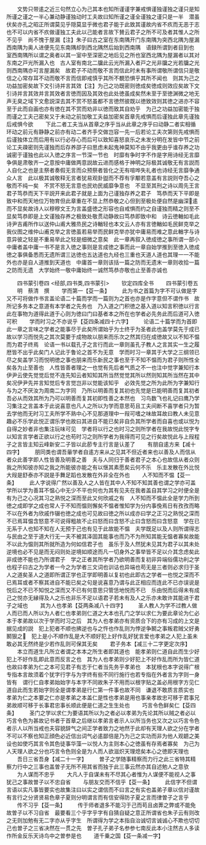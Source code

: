 <!-- { "loadSidebar": true } -->
　　文势只带逺之近三句然立心为己其本也知所谨谨字兼戒惧谨独谨独之谨只是知所谨之谨之一半心兼动静谨独动时工夫故曰知所谨之谨全谨独之谨只是一半　潜虽伏矣亦孔之昭正所谓莫见乎隠莫显乎微也君子能于此致其谨故内省不疚而无恶于志也不可以内省不疚做谨独工夫此以己能者言故下賛云君子之所不可及者其惟人之所不见乎　尚不愧于屋漏【注】朱子曰古之室在东南隅开门东南隅为突西北隅为屋漏西南隅为奥人进便先见东南隅却到西北隅然后始到西南隅　语録所谓到者目到也　室西南隅所以谓之奥者以其一室中至深密之地后见之所也室西北隅为屋漏者以其对东南之戸光所漏入也　古人室有南北二牖此云光所漏入者戸之光非牖之光若牖之光则西南隅亦可言屋漏矣　故君子不动而敬不言而信此时未有事所谓敬所谓信只是敬信之心常存耳不动而敬不言而信即戒慎乎其所不覩恐惧乎其所不闻也　则其为己之功益加密矣故下文引诗并言其效【注】为己之功既密则徳成矣徳成则效应矣故下文引诗并言其效并言其效者言徳而因及其效也此处徳虽成矣然未至于至徳渊微之地无声无臭之域下文愈説深去其不赏不怒虽都不言徳然彼既以徳致效则其徳之进亦不容至于此而自画也亦有徳在其不赏而劝非以徳而致其自劝乎　为己之功益加密能于独而谨之工夫己密矣又于未动之前加敬工夫益加密矣首章先戒惧而后谨独此章先谨独后戒惧今欲
　　下此二者工夫当从首章之序乎当从此章之序乎曰动静二者实相循环动之前元有静静之前亦有动二者齐手交做岂容一先一后若论工夫次第则先戒惧而后谨独体立而后用有以行必存心而后可以致知喜怒哀乐之未发分明在发皆中节之前论工夫疎密则先谨独而后存养邵子曰思虑未起鬼神莫知不由乎我更由乎谁存养之功诚密于谨独也此以入徳之序言一节深一节也　时靡有争时字不作是字用诗经无言靡争俱是肃敬齐一之意按中庸做两意説故云进而感格于神明之际极其诚敬无有言説而人自化之也是主祭者奏假无言而众预祭者皆化之无有喧哗失礼者也诗经无言靡争通众人言　此以极其诚敬释无言者犹易观卦盥而不荐有孚颙若意盖有言説则夺吾心之敬而不纯一矣　不赏不怒无言意也民劝民威靡争意也　不显至其刑之诗以周先王言君子笃恭而天下平説开来此君子就是上面为己谨独存养之君子　笃恭而天下平即是致中和而天地位万物育但此章重在不显上然恭敬之心但到至极处便自然是幽深逺而不显矣故诗人以穆穆文王为言盖盛徳之形容也自戒惧而约之自谨独而精之则至不显矣笃恭即是上文谨独存养之极致处敬贯动静故曰笃恭即致中和　诗云徳輶如毛此诗尹吉甫所作以送仲山甫大雅烝民之诗輶轻也本文云人亦有言徳輶如毛民鲜克举之我仪图之维仲山甫克举之言徳虽若易举而民鲜克举亦犹中庸易而难之意此輶字与诗意异彼之轻是不重易举此之轻是细微之意矣　此一章再叙入徳成徳之事所谓一部小中庸者盖中庸一书不是言入徳之事则是言成徳之事而此一章自始学推到至徳入徳成徳之事俱备悉而无遗所谓三达徳也五达道也九经也三重也天道人道也其理一一不能外也亦是自人道推到天道也　中庸首一章则该括一篇之防而无遗末一章则收拾一篇之防而无遗　大学始终一敬中庸始终一诚然笃恭亦敬也止至善亦诚也

　　四书蒙引卷四
<经部,四书类,四书蒙引>
　　钦定四库全书
　　四书蒙引卷五
　　明　蔡清　撰
　　学而第一【芟一条】
　　此为书之首篇为字不可认做是字又不可将做作书言盖论语二十篇而学而一篇则为之首也亦是作字意但不谓作书　故所记多务本之意道有本学者之先务也　乃入道之门积徳之基入道以知言积徳以行言此在事物为道得此道于心则为徳曰门曰基者本之所在也学者必先务此而后道可入徳可积
　　学而时习之不亦说乎【芟四条减四十六字】
　　论语二十篇学而为首即此一章之言味之学者之能事尽于此矣所谓始乎为士终乎为圣者此也盖学莫先于成已故以学习而悦先之其次莫要于成物故以朋来而乐次之然其归在成徳故又以不知不愠而为君子终焉　论语一书以载孔子之言行而此一章则虽孔子教人之言其实一生之履厯皆不出乎此矣门人记此于鲁论之首不为无意　学而时习一章其于大学之三纲领已尽之矣盖学习而悦明徳之事也朋来而乐新民之事也至于不知不愠而为君子则所性全矣各为止至善也　人性皆善者理之一也觉有先后者气质之不一也注中觉字兼知行本伊尹云使先觉觉后觉不连先知云者知知其所当然觉觉其所以然则知其所当然在其中矣况伊尹先并言知觉后专言觉岂非以觉能该知乎　必效先觉之所为此所为字兼知行与为之不厌汝为周南二为字同　乃所以明善而复其初也先觉是已能明善而复其初者吾必从而效其所为乃可以明善而复其初即性善之本然也　习鸟数飞也礼记曰鹰乃学习集注之言盖本于此说喜意也凡人之所以为学而意思苟且工夫间断不喜学者只为暂去学他而无时习工夫所学不熟中心不见那道理中一叚可嗜之味故耳故曰教人未见意趣必不乐学此悦正谓乐学也故曰其进自不能已矣非自负其所学者而自喜也或以悦为自得之妙者非也集注玩味可见　学者将以行之也时习之则所学者在我故悦此悦字专以知言言学者正欲以行之也苟时习之则所学者为我得而可见之行矣故悦此与上叚程子之言皆主知云峰新安二子皆以此莭专主行言是认差了
　　有朋自逺方来【减十四字】
　　朋同类也谓吾軰学者自逺方来从之见其不但近者来也以善及人而信从者众此善字即人性皆善及明善之善　夫与人同归于善者君子之本心也故信从者众则我之所知彼亦知之我之所能彼亦能之有以惬其素愿矣云何不乐　乐主发散在外比悦大叚是舒泰亦不説是手舞足蹈也发散在外非全在外也
　　人不知而不愠【芟一条】
　　此人字说得广然以善及人之人皆在其中人不知不知其善也谓之学亦可盖学所以学为善耳不愠心中无少不平也何也为其有见夫在我者盖自其学习之时便全是有为己之心况其习之熟悦之深而至此又何欣戚之有　人不知而不愠此全是学力所到徳之成即学之成也常人于不知而愠则懈矣不愠者惟知学为分内事俛焉日有孜孜而略不以在外者为欣戚作辍也徳之成也可见故曰徳之所以成亦曰学之正习之熟悦之深而不已焉耳愠含怒意不可说得粗故不止曰怒而曰含怒不止曰含怒而曰含怒意　学在已无系于人也知不知在人无预于己也有见于此故能不愠　夫学既足以及人则所谓得志与民由之至于道大行无一夫不被其泽固其能事也而乃不为所知其能无愠者寡矣故能不以此为愠则其所就所造为何如信君子也　虽乐于及人然犹未见其为君子以其未处逆境也必不见是而无闷则处逆境如顺途而凡一切身外之事举皆不足以介其念虑矣此非成徳不能也乃所谓君子　学之正者其所学者乃欲明善而复初非异端俗儒功利之学也程子曰古之为学者一今之为学者三文词也训诂也异端也苟无是三者则必求归于圣人之道矣圣人之道即所谓正学也正学即明善以复初也此即古之学者一也悦之深而不已焉耳或者不察其进自不能已矣之句是说喜意乃谓与此正相应而连此不已亦误说是悦后之不已不知悦之深而又不已有何意思只管恁地悦而不已　乐由悦而后得未有成己之悦亦无縁得及人之乐也非乐不足以语君子若未有及人之乐亦未敢许其能进于君子之域也
　　其为人也孝弟【芟两条减八十四字】
　　圣人教人为学不过教人做人而已而人所以为人者仁也孝弟则仁道之大本也孔门之学以求仁为要此章论为仁必本于孝弟故以次于学而时习之后　其为人也孝弟亦有资质合下的亦有习成的上文是据见成的説　犯上犯者不顺也拂逆也与之忤也作乱则为悖逆争鬭之事叛君贼父好勇鬭狠之　犯上是小不顺作乱是大不顺好犯上好作乱好犹言爱也孝弟之人犯上虽未敢必其无然终是少若作乱则可保其无矣
　　君子务本【减三十二字更定次序】
　　本立而道生凡所立者谓之本本之所生者即其道也　能孝弟则仁道自此而生少好犯上不好作乱即此意而反言之也　其为人也孝弟则少好犯上不好作乱而所为皆仁道也故曰孝弟为仁之本可见君子有志于仁者当先务乎孝弟也　本犹根也本字说得广根专指本言故须着个犹字行字与为字终有些不同行施行也若专指在外者言为字则一身皆有　谓行仁自孝弟始始字与本字不同故朱子不用而以根字贴之盖必用根字方见仁道自此而生若始字则全是谓孝弟是行仁第一件事也故不同　谦退不敢质言质实也　孝弟为仁之本要之仁亦是孝弟之本盖仁是性也孝弟是用也事亲孝故忠可移于君事兄弟故顺可移于长事君忠事长顺此便是仁道之生生处也
　　巧言令色鲜矣仁【芟四条】
　　圣门之学以求仁为要语其所以为之者必以孝弟为先论其所以贼之者必以巧言令色为甚故记书者于首章之后继以孝弟言者示人以所当务也又次之以巧言令色者示人以所当戒也夫容貌辞气之间正学者致力之地然于此却有天理人欲之分在学者不可以不察也知正顔色必近信出词气必逺鄙倍是乃为己之实功而非为他人观聼之美设也如使巧其言令其色徒事华藻一以悦人为主则本心之徳虽有存焉者寡矣　为己为人天理人欲之分也巧言令色则全是为人而人欲滋炽天理熄矣本心之徳即天理也
　　吾日三省吾身【减二十一字】
　　曽子之学随事精察而力行之此三省特其精察力行中之三事也盖曽子无所不用其省而独于此三事云然亦其自述勉人之意欤
　　为人谋而不忠乎
　　大凡人于自谋未有不尽其心者惟为人谋便不能视人之事犹己之事故曽子以不忠自省
　　与朋友交而不信乎【芟一条】
　　此信字不但谓言语以实凡事皆要实也故集注曰以实之谓信而不曰言之有实也盖弟子章以信对谨故有言行之分贤贤易色章子夏则分明谓言而有信安得防子夏之言而律曽子之言乎
　　传不习乎【芟一条】
　　传于师者退多不能习于己而苟且卤莾之弊或不能免故曽子以不习自省　最要看三个乎字乎字有自猜自疑之意正所谓省也朱子云有则改之无则加勉有无二字亦从乎字生　所谓得为学之本指自治诚切言诚诚心不欺也切切己也曽子之三省决然在一贯之先　曽子孔子弟子名参参七南反此本小注然古人多读作所金反乐天诗鸟中之曽参是也
　　道千乗之国【芟一条减一字】
